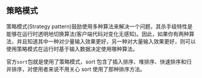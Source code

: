 ## 策略模式
策略模式(Strategy pattern)鼓励使用多种算法来解决一个问题，其杀手级特性是能够在运行时透明地切换算法(客户端代码对变化无感知)。因此，如果你有两种算法，并且知道其中一种对少量输入效果更好，另一种对大量输入效果更好，则可以使用策略模式在运行时基于输入数据决定使用哪种算法。


官方`sort`包就是使用了策略模式，sort 包含了插入排序、堆排序、快速排序和归并排序，对使用者来说不用关心 sort 使用了那种排序方法。